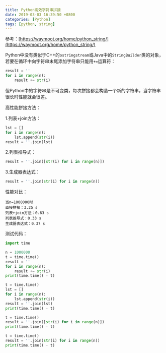```yaml
---
title: Python高效字符串拼接
date: 2019-03-03 16:39:50 +0800
categories: [Python]
tags: [python, string]
---
```

参考：[https://waymoot.org/home/python_string/](https://waymoot.org/home/python_string/)

Python中没有类似于C++的`ostringstream`或Java中的`StringBuilder`类的对象，若要在循环中向字符串末尾添加字符串只能用`+=`运算符：

```python
result = ''
for i in range(n):
    result += str(i)
```

但Python中的字符串是不可变类，每次拼接都会构造一个新的字符串，当字符串很长时性能就会很差。

高性能拼接方法：

1.列表+join方法：

```python
lst = []
for i in range(n):
    lst.append(str(i))
result = ''.join(lst)
```

2.列表推导式：

```python
result = ''.join([str(i) for i in range(n)])
```

3.生成器表达式：

```python
result = ''.join(str(i) for i in range(n))
```

性能对比：

```
当n=1000000时
直接拼接：3.25 s
列表+join方法：0.63 s
列表推导式：0.33 s
生成器表达式：0.37 s
```

测试代码：

```python
import time

n = 1000000
t = time.time()
result = ''
for i in range(n):
    result += str(i)
print(time.time() - t)

t = time.time()
lst = []
for i in range(n):
    lst.append(str(i))
result = ''.join(lst)
print(time.time() - t)

t = time.time()
result = ''.join([str(i) for i in range(n)])
print(time.time() - t)

t = time.time()
result = ''.join(str(i) for i in range(n))
print(time.time() - t)
```
